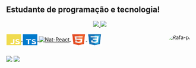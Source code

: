 ## Estudante de programação e tecnologia!
<div align="center">
  <a href="https://github.com/natalie1986">
  <img height="180em" src="https://github-readme-stats.vercel.app/api?username=natalie1986&show_icons=true&theme=dracula&include_all_commits=true&count_private=true"/>
  <img height="180em" src="https://github-readme-stats.vercel.app/api/top-langs/?username=natalie1986&layout=compact&langs_count=7&theme=dracula"/>
</div>
<div style="display: inline_block"><br>
  <img align="center" alt="Nat-Js" height="30" width="40" src="https://raw.githubusercontent.com/devicons/devicon/master/icons/javascript/javascript-plain.svg">
  <img align="center" alt="Nat-Ts" height="30" width="40" src="https://raw.githubusercontent.com/devicons/devicon/master/icons/typescript/typescript-plain.svg">
  <img align="center" alt="Nat-React" height="30" width="40" src="https://icongr.am/devicon/java-original.svg?size=128&color=currentColor">
  <img align="center" alt="Nat-HTML" height="30" width="40" src="https://raw.githubusercontent.com/devicons/devicon/master/icons/html5/html5-original.svg">
  <img align="center" alt="Nat-CSS" height="30" width="40" src="https://raw.githubusercontent.com/devicons/devicon/master/icons/css3/css3-original.svg">
 
  <img align="right" alt="Rafa-pic" height="150" style="border-radius:50px;" src="https://media4.giphy.com/media/JnAbjI4paXauuuHCeO/giphy.gif?cid=790b7611cd07345d1fd8c03f975ae01a94f7681c2a51cf4c&rid=giphy.gif&ct=g">
</div>
  
  ##
 
<div> 
   
  <a href = "mailto:nat.lima86@gmail.com"><img src="https://img.shields.io/badge/-Gmail-%23333?style=for-the-badge&logo=gmail&logoColor=white" target="_blank"></a>
  <a href="https://www.linkedin.com/in/natalie-lima1986" target="_blank"><img src="https://img.shields.io/badge/-LinkedIn-%230077B5?style=for-the-badge&logo=linkedin&logoColor=white" target="_blank"></a> 
 
  <!--![Snake animation](https://github.com/natalie1986/natalie1986/blob/output/github-contribution-grid-snake.svg)-->
 
</div>
